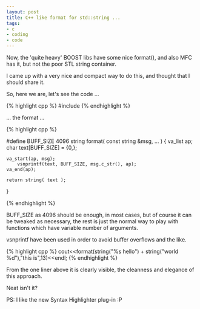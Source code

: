 ```yaml
--- 
layout: post
title: C++ like format for std::string ...
tags: 
- c
- coding
- code
---
```

Now, the 'quite heavy' BOOST libs have some nice format(), and also MFC has it, but not the poor STL string container.

I came up with a very nice and compact way to do this, and thought that I should share it.

So, here we are, let's see the code ...

{% highlight cpp %} #include <cstdarg> {% endhighlight %}

... the format ...

{% highlight cpp %}

#define BUFF_SIZE 4096
string format( const string &msg, ... )
{
	va_list ap;
	char text[BUFF_SIZE] = {0,};

	va_start(ap, msg);
		vsnprintf(text, BUFF_SIZE, msg.c_str(), ap);
	va_end(ap);

	return string( text );
}

{% endhighlight %}

BUFF_SIZE as 4096 should be enough, in most cases, but of course it can be tweaked as necessary, the rest is just the normal way to play with functions which have variable number of arguments.

vsnprintf have been used in order to avoid buffer overflows and the like.

{% highlight cpp %}
cout<<format(string("%s hello") + string("world %d"),"this is",13)<<endl;
{% endhighlight %}

From the one liner above it is clearly visible, the cleanness and elegance of this approach.

Neat isn't it?

PS: I like the new Syntax Highlighter plug-in :P
